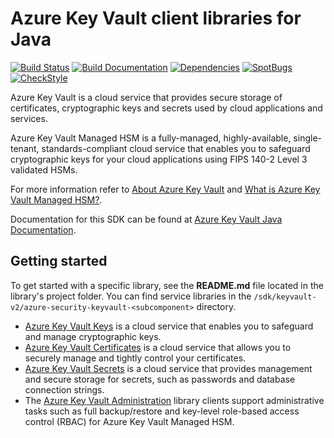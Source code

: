 # Azure Key Vault client libraries for Java

[![Build Status](https://dev.azure.com/azure-sdk/public/_apis/build/status/598?branchName=main)](https://dev.azure.com/azure-sdk/public/_build/latest?definitionId=598) [![Build Documentation](https://img.shields.io/badge/documentation-published-blue.svg)](https://azuresdkartifacts.blob.core.windows.net/azure-sdk-for-java/index.html) [![Dependencies](https://img.shields.io/badge/dependencies-analyzed-blue.svg)](https://azuresdkartifacts.blob.core.windows.net/azure-sdk-for-java/staging/dependencies.html) [![SpotBugs](https://img.shields.io/badge/SpotBugs-Clean-success.svg)](https://azuresdkartifacts.blob.core.windows.net/azure-sdk-for-java/staging/spotbugsXml.html) [![CheckStyle](https://img.shields.io/badge/CheckStyle-Clean-success.svg)](https://azuresdkartifacts.blob.core.windows.net/azure-sdk-for-java/staging/checkstyle-aggregate.html)

Azure Key Vault is a cloud service that provides secure storage of certificates, cryptographic keys and secrets used by
cloud applications and services.

Azure Key Vault Managed HSM is a fully-managed, highly-available, single-tenant, standards-compliant cloud service that
enables you to safeguard cryptographic keys for your cloud applications using FIPS 140-2 Level 3 validated HSMs.

For more information refer to [About Azure Key Vault][azure_keyvault] and
[What is Azure Key Vault Managed HSM?][azure_keyvault_mhsm].

Documentation for this SDK can be found at [Azure Key Vault Java Documentation][azure_keyvault_java].

## Getting started

To get started with a specific library, see the **README.md** file located in the library's project folder. You can find
service libraries in the `/sdk/keyvault-v2/azure-security-keyvault-<subcomponent>` directory.
- [Azure Key Vault Keys][azure_keyvault_keys_library] is a cloud service that enables you to safeguard and manage
  cryptographic keys.
- [Azure Key Vault Certificates][azure_keyvault_certificates_library] is a cloud service that allows you to securely
  manage and tightly control your certificates.
- [Azure Key Vault Secrets][azure_keyvault_secrets_library] is a cloud service that provides management and secure
  storage for secrets, such as passwords and database connection strings.
- The [Azure Key Vault Administration][azure_keyvault_administration_library] library clients support administrative
  tasks such as full backup/restore and key-level role-based access control (RBAC) for Azure Key Vault Managed HSM.

<!-- LINKS -->
[azure_keyvault]: https://learn.microsoft.com/azure/key-vault/general/overview
[azure_keyvault_java]: https://learn.microsoft.com/java/api/overview/azure/keyvault
[azure_keyvault_mhsm]: https://learn.microsoft.com/azure/key-vault/managed-hsm/overview
[azure_keyvault_administration_library]: https://github.com/Azure/azure-sdk-for-java/blob/main/sdk/keyvault-v2/azure-security-keyvault-administration/README.md
[azure_keyvault_certificates_library]: https://github.com/Azure/azure-sdk-for-java/blob/main/sdk/keyvault-v2/azure-security-keyvault-certificates/README.md
[azure_keyvault_keys_library]: https://github.com/Azure/azure-sdk-for-java/blob/main/sdk/keyvault-v2/azure-security-keyvault-keys/README.md
[azure_keyvault_secrets_library]: https://github.com/Azure/azure-sdk-for-java/blob/main/sdk/keyvault-v2/azure-security-keyvault-secrets/README.md
